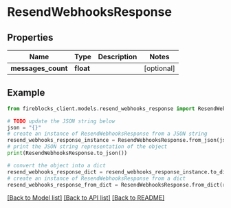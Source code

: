 # ResendWebhooksResponse


## Properties

Name | Type | Description | Notes
------------ | ------------- | ------------- | -------------
**messages_count** | **float** |  | [optional] 

## Example

```python
from fireblocks_client.models.resend_webhooks_response import ResendWebhooksResponse

# TODO update the JSON string below
json = "{}"
# create an instance of ResendWebhooksResponse from a JSON string
resend_webhooks_response_instance = ResendWebhooksResponse.from_json(json)
# print the JSON string representation of the object
print(ResendWebhooksResponse.to_json())

# convert the object into a dict
resend_webhooks_response_dict = resend_webhooks_response_instance.to_dict()
# create an instance of ResendWebhooksResponse from a dict
resend_webhooks_response_from_dict = ResendWebhooksResponse.from_dict(resend_webhooks_response_dict)
```
[[Back to Model list]](../README.md#documentation-for-models) [[Back to API list]](../README.md#documentation-for-api-endpoints) [[Back to README]](../README.md)


